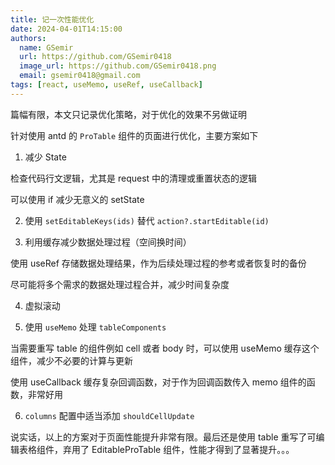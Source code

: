 ```yaml
---
title: 记一次性能优化
date: 2024-04-01T14:15:00
authors:
  name: GSemir
  url: https://github.com/GSemir0418
  image_url: https://github.com/GSemir0418.png
  email: gsemir0418@gmail.com
tags: [react, useMemo, useRef, useCallback]
---
```


篇幅有限，本文只记录优化策略，对于优化的效果不另做证明

针对使用 antd 的 `ProTable` 组件的页面进行优化，主要方案如下

1. 减少 State

检查代码行文逻辑，尤其是 request 中的清理或重置状态的逻辑

可以使用 if 减少无意义的 setState

2. 使用 `setEditableKeys(ids)` 替代 `action?.startEditable(id)`

3. 利用缓存减少数据处理过程（空间换时间）

使用 useRef 存储数据处理结果，作为后续处理过程的参考或者恢复时的备份

尽可能将多个需求的数据处理过程合并，减少时间复杂度

4. 虚拟滚动

5. 使用 `useMemo` 处理 `tableComponents`

当需要重写 table 的组件例如 cell 或者 body 时，可以使用 useMemo 缓存这个组件，减少不必要的计算与更新

使用 useCallback 缓存复杂回调函数，对于作为回调函数传入 memo 组件的函数，非常好用

6. `columns` 配置中适当添加 `shouldCellUpdate`

说实话，以上的方案对于页面性能提升非常有限。最后还是使用 table 重写了可编辑表格组件，弃用了 EditableProTable 组件，性能才得到了显著提升。。。
